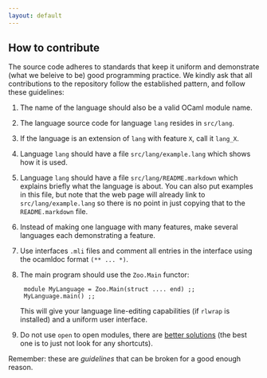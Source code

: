 ```yaml
---
layout: default
---
```


## How to contribute

The source code adheres to standards that keep it uniform and demonstrate (what we beleive
to be) good programming practice. We kindly ask that all contributions to the repository
follow the established pattern, and follow these guidelines:

1. The name of the language should also be a valid OCaml module name.
2. The language source code for language `lang` resides in `src/lang`.
3. If the language is an extension of `lang` with feature `X`, call it `lang_X`.
4. Language `lang` should have a file `src/lang/example.lang` which shows how it is used.
5. Language `lang` should have a file `src/lang/README.markdown` which explains briefly what the language is about. You can also put examples in this file, but note that the web page will already link to `src/lang/example.lang` so there is no point in just copying that to the `README.markdown` file.
6. Instead of making one language with many features, make several languages each demonstrating a feature.
7. Use interfaces `.mli` files and comment all entries in the interface using the ocamldoc
   format `(** ... *)`.
8. The main program should use the `Zoo.Main` functor:

        module MyLanguage = Zoo.Main(struct .... end) ;;
        MyLanguage.main() ;;

    This will give your language line-editing capabilities (if `rlwrap` is installed)
    and a uniform user interface.
9. Do not use `open` to open modules, there are
   [better solutions](https://realworldocaml.org/v1/en/html/files-modules-and-programs.html)
   (the best one is to just not look for any shortcuts).

Remember: these are *guidelines* that can be broken for a good enough reason.
